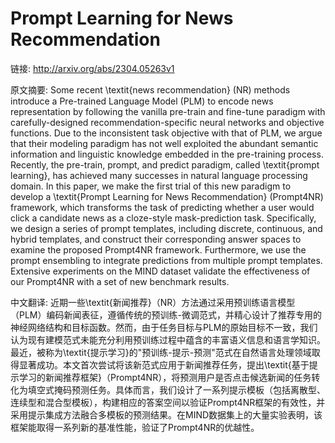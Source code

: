 # Prompt Learning for News Recommendation

链接: http://arxiv.org/abs/2304.05263v1

原文摘要:
Some recent \textit{news recommendation} (NR) methods introduce a Pre-trained
Language Model (PLM) to encode news representation by following the vanilla
pre-train and fine-tune paradigm with carefully-designed
recommendation-specific neural networks and objective functions. Due to the
inconsistent task objective with that of PLM, we argue that their modeling
paradigm has not well exploited the abundant semantic information and
linguistic knowledge embedded in the pre-training process. Recently, the
pre-train, prompt, and predict paradigm, called \textit{prompt learning}, has
achieved many successes in natural language processing domain. In this paper,
we make the first trial of this new paradigm to develop a \textit{Prompt
Learning for News Recommendation} (Prompt4NR) framework, which transforms the
task of predicting whether a user would click a candidate news as a cloze-style
mask-prediction task. Specifically, we design a series of prompt templates,
including discrete, continuous, and hybrid templates, and construct their
corresponding answer spaces to examine the proposed Prompt4NR framework.
Furthermore, we use the prompt ensembling to integrate predictions from
multiple prompt templates. Extensive experiments on the MIND dataset validate
the effectiveness of our Prompt4NR with a set of new benchmark results.

中文翻译:
近期一些\textit{新闻推荐}（NR）方法通过采用预训练语言模型（PLM）编码新闻表征，遵循传统的预训练-微调范式，并精心设计了推荐专用的神经网络结构和目标函数。然而，由于任务目标与PLM的原始目标不一致，我们认为现有建模范式未能充分利用预训练过程中蕴含的丰富语义信息和语言学知识。最近，被称为\textit{提示学习}的"预训练-提示-预测"范式在自然语言处理领域取得显著成功。本文首次尝试将该新范式应用于新闻推荐任务，提出\textit{基于提示学习的新闻推荐框架}（Prompt4NR），将预测用户是否点击候选新闻的任务转化为填空式掩码预测任务。具体而言，我们设计了一系列提示模板（包括离散型、连续型和混合型模板），构建相应的答案空间以验证Prompt4NR框架的有效性，并采用提示集成方法融合多模板的预测结果。在MIND数据集上的大量实验表明，该框架能取得一系列新的基准性能，验证了Prompt4NR的优越性。
